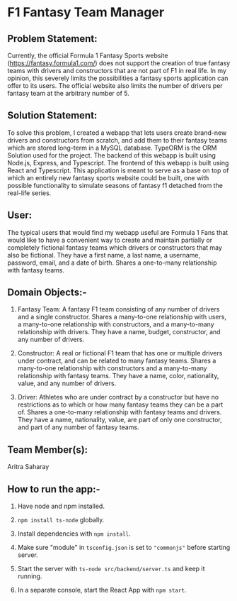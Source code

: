 # F1 Fantasy Team Manager

## Problem Statement:

Currently, the official Formula 1 Fantasy Sports website (https://fantasy.formula1.com/) does not support the creation of 
true fantasy teams with drivers and constructors that are not part of F1 in real life. In my 
opinion, this severely limits the possibilities a fantasy sports application can offer to its 
users. The official website also limits the number of drivers per fantasy team at the arbitrary 
number of 5.

## Solution Statement:

To solve this problem, I created a webapp that lets users create brand-new drivers and 
constructors from scratch, and add them to their fantasy teams which are stored long-term in a 
MySQL database. TypeORM is the ORM Solution used for the project. The backend of this webapp is 
built using Node.js, Express, and Typescript. The frontend of this webapp is built using React 
and Typescript. This application is meant to serve as a base on top of which an entirely new 
fantasy sports website could be built, one with possible functionality to simulate seasons of 
fantasy f1 detached from the real-life series.

## User:

The typical users that would find my webapp useful are Formula 1 Fans that would like to have a 
convenient way to create and maintain partially or completely fictional fantasy teams which 
drivers or constructors that may also be fictional. They have a first name, a last name, a 
username, password, email, and a date of birth. Shares a one-to-many relationship with fantasy 
teams.

## Domain Objects:-

1. Fantasy Team: A fantasy F1 team consisting of any number of drivers and a single constructor. 
   Shares a many-to-one relationship with users, a many-to-one relationship with constructors, 
   and a many-to-many relationship with drivers. They have a name, budget, constructor, and 
   any number of drivers.

2. Constructor: A real or fictional F1 team that has one or multiple drivers under contract, 
   and can be related to many fantasy teams. Shares a many-to-one relationship with constructors 
   and a many-to-many relationship with fantasy teams. They have a name, color, nationality, 
   value, and any number of drivers.

3. Driver: Athletes who are under contract by a constructor but have no restrictions as to which 
or how many fantasy teams they can be a part of. Shares a one-to-many relationship with fantasy 
   teams and drivers. They have a name, nationality, value, are part of only one constructor, 
   and part of any number of fantasy teams.

## Team Member(s):

Aritra Saharay

## How to run the app:-

1. Have node and npm installed.

2. `npm install ts-node` globally.

3. Install dependencies with `npm install`.

4. Make sure "module" in `tsconfig.json` is set to `"commonjs"` before starting server.

5. Start the server with `ts-node src/backend/server.ts` and keep it running.

6. In a separate console, start the React App with `npm start`.


